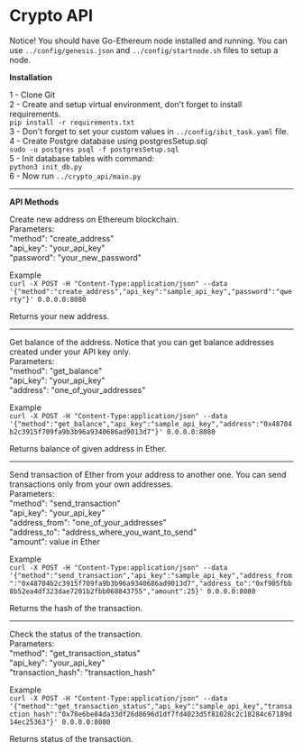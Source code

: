 # Crypto API
<p>Notice! You should have Go-Ethereum node installed and running. 
You can use <code>../config/genesis.json</code> and <code>../config/startnode.sh</code> files to setup a node.</p>
<p><b>Installation</b></p>
1 - Clone Git<br>
2 - Create and setup virtual environment, don't forget to install requirements.<br>
<code>pip install -r requirements.txt</code><br>
3 - Don't forget to set your custom values in <code>../config/ibit_task.yaml</code> file.<br>
4 - Create Postgre database using postgresSetup.sql<br> 
<code>sudo -u postgres psql -f postgresSetup.sql</code><br>
5 - Init database tables with command:<br>
<code>python3 init_db.py</code><br>
6 - Now run <code>../crypto_api/main.py</code><br>
<hr>
<p><b>API Methods</b></p>
<p>Create new address on Ethereum blockchain.<br>
Parameters:<br>
"method": "create_address"<br>
"api_key": "your_api_key"<br>
"password": "your_new_password"<br></p>
<p>Example<br>
<code>curl -X POST -H "Content-Type:application/json" --data '{"method":"create_address","api_key":"sample_api_key","password":"qwerty"}' 0.0.0.0:8080</code></p>
<p>Returns your new address.</p>
<hr>
<p>Get balance of the address. Notice that you can get balance addresses created under your API key only.<br>
Parameters:<br>
"method": "get_balance"<br>
"api_key": "your_api_key"<br>
"address": "one_of_your_addresses"<br></p>
<p>Example<br>
<code>curl -X POST -H "Content-Type:application/json" --data '{"method":"get_balance","api_key":"sample_api_key","address":"0x48704b2c3915f709fa9b3b96a9340686ad9013d7"}' 0.0.0.0:8080</code></p>
<p>Returns balance of given address in Ether.</p>
<hr>
<p>Send transaction of Ether from your address to another one. You can send transactions only from your own addresses.<br>
Parameters:<br>
"method": "send_transaction"<br>
"api_key": "your_api_key"<br>
"address_from": "one_of_your_addresses"<br>
"address_to": "address_where_you_want_to_send"<br>
"amount": value in Ether<br></p>
<p>Example<br>
<code>curl -X POST -H "Content-Type:application/json" --data '{"method":"send_transaction","api_key":"sample_api_key","address_from":"0x48704b2c3915f709fa9b3b96a9340686ad9013d7","address_to":"0xf905fbb8b52ea4df323dae7201b2fbb068843755","amount":25}' 0.0.0.0:8080</code></p>
<p>Returns the hash of the transaction.</p>
<hr>
<p>Check the status of the transaction.<br>
Parameters:<br>
"method": "get_transaction_status"<br>
"api_key": "your_api_key"<br>
"transaction_hash": "transaction_hash"<br></p>
<p>Example<br>
<code>curl -X POST -H "Content-Type:application/json" --data '{"method":"get_transaction_status","api_key":"sample_api_key","transaction_hash":"0x78e6be84da33df26d8696d1df7fd4023d5f81028c2c18284c67189d14ec25363"}' 0.0.0.0:8080</code></p>
<p>Returns status of the transaction.</p>
